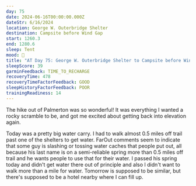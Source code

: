 ```yaml
---
day: 75
date: 2024-06-16T00:00:00.000Z
dateStr: 6/16/2024
location: George W. Outerbridge Shelter
destination: Campsite before Wind Gap
start: 1260.3
end: 1280.6
sleep: Tent
mood: 🙂
title: "AT Day 75: George W. Outerbridge Shelter to Campsite before Wind Gap"
sleepScore: 39
garminFeedback: TIME_TO_RECHARGE
recoveryTime: 478
recoveryTimeFactorFeedback: GOOD
sleepHistoryFactorFeedback: POOR
trainingReadiness: 14
---
```

The hike out of Palmerton was so wonderful! It was everything I wanted a rocky scramble to be, and got me excited about getting back into elevation again.

Today was a pretty big water carry. I had to walk almost 0.5 miles off trail past one of the shelters to get water. FarOut comments seem to indicate that some guy is slashing or tossing water caches that people put out, all because his last name is on a semi-reliable spring more than 0.5 miles off trail and he wants people to use that for their water. I passed his spring today and didn't get water there out of principle and also I didn't want to walk more than a mile for water. Tomorrow is supposed to be similar, but there's supposed to be a hotel nearby where I can fill up.
